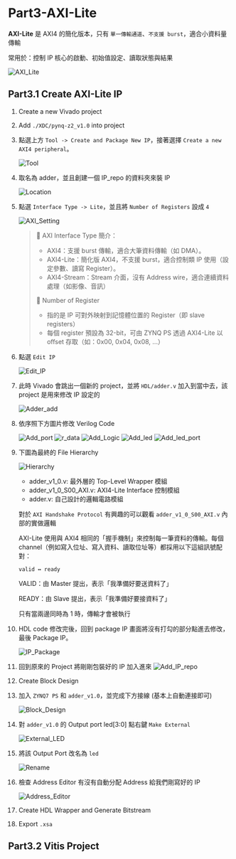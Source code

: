 # Part3-AXI-Lite

**AXI-Lite** 是 AXI4 的簡化版本，只有 `單一傳輸通道`、`不支援 burst`，適合小資料量傳輸  

常用於：控制 IP 核心的啟動、初始值設定、讀取狀態與結果

![AXI_Lite](./png/AXI_Lite.png)

## Part3.1 Create AXI-Lite IP

1. Create a new Vivado project

2. Add `./XDC/pynq-z2_v1.0` into project

3. 點選上方 `Tool -> Create and Package New IP`，接著選擇 `Create a new AXI4 peripheral`。

    ![Tool](./png/Tool.png)

4. 取名為 adder，並且創建一個 IP_repo 的資料夾來裝 IP

    ![Location](./png/Location.png)

5. 點選 `Interface Type -> Lite`，並且將 `Number of Registers` 設成 `4`

    ![AXI_Setting](./png/AXI_Setting.png)

    > 📌 AXI Interface Type 簡介：
    >
    >- AXI4：支援 burst 傳輸，適合大筆資料傳輸（如 DMA）。
    >- AXI4-Lite：簡化版 AXI4，不支援 burst，適合控制類 IP 使用（設定參數、讀寫 Register）。
    >- AXI4-Stream：Stream 介面，沒有 Address wire，適合連續資料處理（如影像、音訊）
    >
    > 📌 Number of Register
    >- 指的是 IP 可對外映射到記憶體位置的 Register（即 slave registers）
    >- 每個 register 預設為 32-bit，可由 ZYNQ PS 透過 AXI4-Lite 以 offset 存取（如：0x00, 0x04, 0x08, ...）

6. 點選 `Edit IP`

    ![Edit_IP](./png/Edit_IP.png)

7. 此時 Vivado 會跳出一個新的 project，並將 `HDL/adder.v` 加入到當中去，該 project 是用來修改 IP 設定的

    ![Adder_add](./png/Adder_add.png)

8. 依序照下方圖片修改 Verilog Code

    ![Add_port](./png/Add_port.png)
    ![r_data](./png/r_data.png)
    ![Add_Logic](./png/Add_Logic.png)
    ![Add_led](./png/Add_Led.png)
    ![Add_led_port](./png/Add_led_port.png)

9. 下圖為最終的 File Hierarchy

    ![Hierarchy](./png/Hierarchy.png)
    - adder_v1_0.v: 最外層的 Top-Level Wrapper 模組
    - adder_v1_0_S00_AXI.v:  AXI4-Lite Interface 控制模組
    - adder.v:  自己設計的邏輯電路模組

    對於 `AXI Handshake Protocol` 有興趣的可以觀看 `adder_v1_0_S00_AXI.v` 內部的實做邏輯  

    AXI-Lite 使用與 AXI4 相同的「握手機制」來控制每一筆資料的傳輸。每個 channel（例如寫入位址、寫入資料、讀取位址等）都採用以下這組訊號配對：

    ```
    valid ↔ ready
    ```

    VALID：由 Master 提出，表示「我準備好要送資料了」

    READY：由 Slave 提出，表示「我準備好要接資料了」

    只有當兩邊同時為 1 時，傳輸才會被執行

10. HDL code 修改完後，回到 package IP 畫面將沒有打勾的部分點進去修改，最後 Package IP。

    ![IP_Package](./png/IP_Package.png)

11. 回到原來的 Project 將剛剛包裝好的 IP 加入進來
    ![Add_IP_repo](./png/Add_IP_repo.png)

12. Create Block Design

13. 加入 `ZYNQ7 PS` 和 `adder_v1.0`，並完成下方接線 (基本上自動連接即可)

    ![Block_Design](./png/Block_Design.png)

14. 對 `adder_v1.0` 的 Output port led[3:0] 點右鍵 `Make External`

    ![External_LED](./png/External_Led.png)

15. 將該 Output Port 改名為 `led`

    ![Rename](./png/Rename.png)

16. 檢查 Address Editor 有沒有自動分配 Address 給我們剛寫好的 IP

    ![Address_Editor](./png/Address_Editor.png)

17. Create HDL Wrapper and Generate Bitstream

18. Export `.xsa`

## Part3.2 Vitis Project

